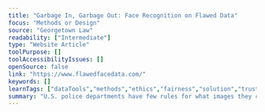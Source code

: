 ```yaml
---
title: "Garbage In, Garbage Out: Face Recognition on Flawed Data"
focus: "Methods or Design"
source: "Georgetown Law"
readability: ["Intermediate"]
type: "Website Article"
toolPurpose: []
toolAccessibilityIssues: []
openSource: false
link: "https://www.flawedfacedata.com/"
keywords: []
learnTags: ["dataTools","methods","ethics","fairness","solution","trust"]
summary: "U.S. police departments have few rules for what images they can submit to face recognition algorithms to generate investigative leads. As a consequence, agencies can submit all manner of photos of unknown individuals for search against a police or driver licence database.  "
---
```


